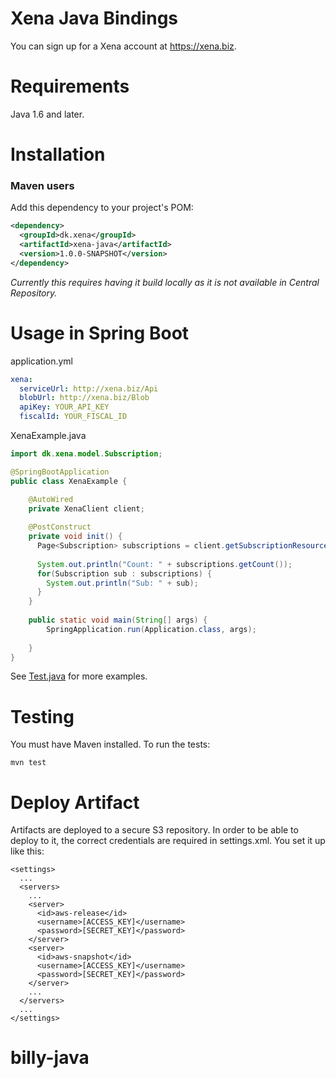 # Xena Java Bindings 

You can sign up for a Xena account at https://xena.biz.

Requirements
============

Java 1.6 and later.

Installation
============

### Maven users

Add this dependency to your project's POM:

```xml
<dependency>
  <groupId>dk.xena</groupId>
  <artifactId>xena-java</artifactId>
  <version>1.0.0-SNAPSHOT</version>
</dependency>
```

_Currently this requires having it build locally as it is not available in Central Repository._


Usage in Spring Boot
=====

application.yml
```yml
xena:
  serviceUrl: http://xena.biz/Api
  blobUrl: http://xena.biz/Blob
  apiKey: YOUR_API_KEY
  fiscalId: YOUR_FISCAL_ID
```

XenaExample.java

```java
import dk.xena.model.Subscription;

@SpringBootApplication
public class XenaExample {

    @AutoWired
    private XenaClient client;
    
    @PostConstruct
    private void init() {
      Page<Subscription> subscriptions = client.getSubscriptionResource().findAll();
        
      System.out.println("Count: " + subscriptions.getCount());
      for(Subscription sub : subscriptions) {
        System.out.println("Sub: " + sub);
      }
    }
    
    public static void main(String[] args) {
        SpringApplication.run(Application.class, args);
        
    }
}
```


See [Test.java](https://github.com/xenabiz/xena-java/blob/master/src/test/java/dk/xena/Test.java) for more examples.

Testing
=======

You must have Maven installed. To run the tests:

    mvn test


Deploy Artifact
=======
Artifacts are deployed to a secure S3 repository. 
In order to be able to deploy to it, the correct credentials are required in settings.xml. 
You set it up like this:

```
<settings>
  ...
  <servers>
    ...
    <server>
      <id>aws-release</id>
      <username>[ACCESS_KEY]</username>
      <password>[SECRET_KEY]</password>
    </server>
    <server>
      <id>aws-snapshot</id>
      <username>[ACCESS_KEY]</username>
      <password>[SECRET_KEY]</password>
    </server>
    ...
  </servers>
  ...
</settings>
```


# billy-java
